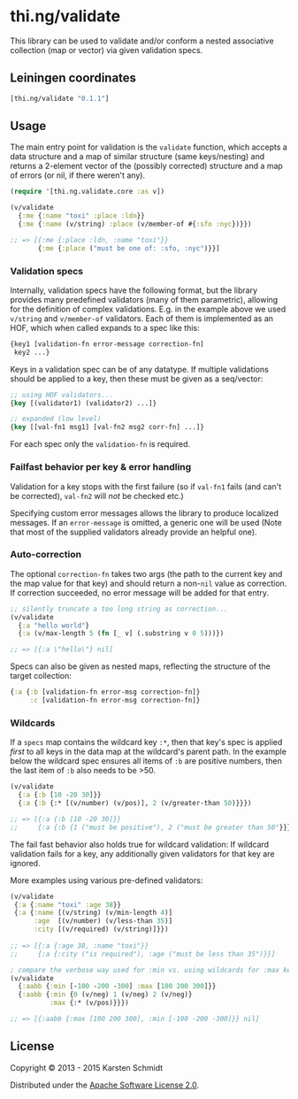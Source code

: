 # thi.ng/validate

This library can be used to validate and/or conform a nested
associative collection (map or vector) via given validation specs.

## Leiningen coordinates

```clj
[thi.ng/validate "0.1.1"]
```

## Usage

The main entry point for validation is the `validate` function, which
accepts a data structure and a map of similar structure (same
keys/nesting) and returns a 2-element vector of the (possibly
corrected) structure and a map of errors (or nil, if there weren't any).

```clj
(require '[thi.ng.validate.core :as v])

(v/validate
  {:me {:name "toxi" :place :ldn}}
  {:me {:name (v/string) :place (v/member-of #{:sfo :nyc})}})

;; => [{:me {:place :ldn, :name "toxi"}}
       {:me {:place ("must be one of: :sfo, :nyc")}}]
```

### Validation specs

Internally, validation specs have the following format, but the
library provides many predefined validators (many of them parametric),
allowing for the definition of complex validations. E.g. in the
example above we used `v/string` and `v/member-of` validators. Each of
them is implemented as an HOF, which when called expands to a spec
like this:

```clj
{key1 [validation-fn error-message correction-fn]
 key2 ...}
```

Keys in a validation spec can be of any datatype. If multiple
validations should be applied to a key, then these must be given as a
seq/vector:

```clj
;; using HOF validators...
{key [(validator1) (validator2) ...]}

;; expanded (low level)
{key [[val-fn1 msg1] [val-fn2 msg2 corr-fn] ...]}
```

For each spec only the `validation-fn` is required.

### Failfast behavior per key & error handling

Validation for a key stops with the first failure (so if `val-fn1` fails
(and can't be corrected), `val-fn2` will *not* be checked etc.)

Specifying custom error messages allows the library to produce
localized messages. If an `error-message` is omitted, a generic one
will be used (Note that most of the supplied validators already
provide an helpful one).

### Auto-correction

The optional `correction-fn` takes two args (the path to the current
key and the map value for that key) and should return a non-`nil`
value as correction. If correction succeeded, no error message will be
added for that entry.

```clj
;; silently truncate a too long string as correction...
(v/validate
  {:a "hello world"}
  {:a (v/max-length 5 (fn [_ v] (.substring v 0 5)))})

;; => [{:a \"hello\"} nil]
```

Specs can also be given
as nested maps, reflecting the structure of the target collection:

```clj
{:a {:b [validation-fn error-msg correction-fn]}
     :c [validation-fn error-msg correction-fn]}
```

### Wildcards

If a `specs` map contains the wildcard key `:*`, then that key's spec
is applied *first* to all keys in the data map at the wildcard's
parent path. In the example below the wildcard spec ensures all items
of `:b` are positive numbers, then the last item of `:b` also needs to
be >50.

```clj
(v/validate
  {:a {:b [10 -20 30]}}
  {:a {:b {:* [(v/number) (v/pos)], 2 (v/greater-than 50)}}})

;; => [{:a {:b [10 -20 30]}}
;;     {:a {:b {1 ("must be positive"), 2 ("must be greater than 50"}}}}]
```

The fail fast behavior also holds true for wildcard validation: If
wildcard validation fails for a key, any additionally given validators
for that key are ignored.

More examples using various pre-defined validators:

```clj
(v/validate
 {:a {:name "toxi" :age 38}}
 {:a {:name [(v/string) (v/min-length 4)]
      :age  [(v/number) (v/less-than 35)]
      :city [(v/required) (v/string)]}})
      
;; => [{:a {:age 38, :name "toxi"}}
;;     {:a {:city ("is required"), :age ("must be less than 35")}}]

; compare the verbose way used for :min vs. using wildcards for :max keys
(v/validate
  {:aabb {:min [-100 -200 -300] :max [100 200 300]}}
  {:aabb {:min {0 (v/neg) 1 (v/neg) 2 (v/neg)}
          :max {:* (v/pos)}}})

;; => [{:aabb {:max [100 200 300], :min [-100 -200 -300]}} nil]
```

## License

Copyright © 2013 - 2015 Karsten Schmidt

Distributed under the
[Apache Software License 2.0](http://www.apache.org/licenses/LICENSE-2.0).
